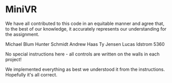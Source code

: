 # MiniVR

We have all contributed to this code in an equitable manner and agree that, to the best
of our knowledge, it accurately represents our understanding for the assignment.

Michael Blum
Hunter Schmidt
Andrew Haas
Ty Jensen
Lucas Idstrom
5360

No special instructions here - all controls are written on the walls in each project!

We implemented everything as best we understood it from the instructions. Hopefully it's all correct.